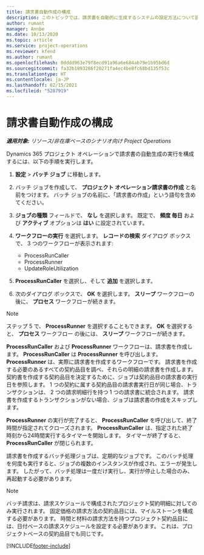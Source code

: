```yaml
---
title: 請求書自動作成の構成
description: このトピックでは、請求書を自動的に生成するシステムの設定方法について説明します。
author: rumant
manager: Annbe
ms.date: 10/13/2020
ms.topic: article
ms.service: project-operations
ms.reviewer: kfend
ms.author: rumant
ms.openlocfilehash: 0dddd963e79f8ecd91a96a6e684ab79e1b95bd6d
ms.sourcegitcommit: fa32b1893286f20271fa4ec4be8fc68bd135f53c
ms.translationtype: HT
ms.contentlocale: ja-JP
ms.lasthandoff: 02/15/2021
ms.locfileid: "5287919"
---
```

# <a name="configure-automatic-invoice-creation"></a>請求書自動作成の構成

_**適用対象:** リソース/非在庫ベースのシナリオ向け Project Operations_


Dynamics 365 プロジェクト オペレーションで請求書の自動生成の実行を構成するには、以下の手順を実行します。

1. **設定** > **バッチ ジョブ** に移動します。
2. バッチ ジョブを作成して、 **プロジェクト オペレーション請求書の作成** と名前をつけます。 バッチ ジョブの名前に、「請求書の作成」という語句を含めてください。
3. **ジョブの種類** フィールドで、 **なし** を選択します。 既定で、 **頻度 毎日** および **アクティブ** オプションは **はい** に設定されています。
4. **ワークフローの実行** を選択します。 **レコードの検索** ダイアログ ボックスで、 3 つのワークフローが表示されます:

    - ProcessRunCaller
    - ProcessRunner
    - UpdateRoleUtilization

5. **ProcessRunCaller** を選択し、そして **追加** を選択します。
6. 次のダイアログ ボックスで、 **OK** を選択します。 **スリープ** ワークフローの後に、 **プロセス** ワークフローが続きます。

  > [!NOTE]
  > ステップ 5 で、 **ProcessRunner** を選択することもできます。 **OK** を選択すると、 **プロセス** ワークフロー の後には、 **スリープ** ワークフローが続きます。

**ProcessRunCaller** および **ProcessRunner** ワークフローは、請求書を作成します。 **ProcessRunCaller** は **ProcessRunner** を呼び出します。 **ProcessRunner** は、実際に請求書を作成するワークフローです。 請求書を作成する必要のあるすべての契約品目を調べ、それらの明細の請求書を作成します。 契約書を作成する契約品目を決定するために、ジョブは契約品目の請求書の実行日を参照します。 1 つの契約に属する契約品目の請求書実行日が同じ場合、トランザクションは、 2 つの請求明細行を持つ 1 つの請求書に統合されます。 請求書を作成するトランザクションがない場合、ジョブは請求書の作成をスキップします。

**ProcessRunner** の実行が完了すると、 **ProcessRunCaller** を呼び出して、終了時間が指定されてクローズされます。 **ProcessRunCaller** は、指定された終了時刻から24時間実行するタイマーを開始します。 タイマーが終了すると、 **ProcessRunCaller** が閉じられます。

請求書を作成するバッチ処理ジョブは、定期的なジョブです。 このバッチ処理を何度も実行すると、ジョブの複数のインスタンスが作成され、エラーが発生します。 したがって、バッチ処理は一度だけ実行し、実行が停止した場合のみ、再起動する必要があります。

> [!NOTE]
> バッチ請求は、請求スケジュールで構成されたプロジェクト契約明細に対してのみ実行されます。 固定価格の請求方法の契約品目には、マイルストーンを構成する必要があります。 時間と材料の請求方法を持つプロジェクト契約品目には、日付ベースの請求スケジュールを設定する必要があります。 これは、プロジェクトベースの契約品目でも同じです。     


[!INCLUDE[footer-include](../includes/footer-banner.md)]